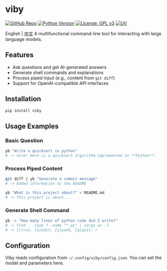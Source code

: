 # viby

[![GitHub Repo](https://img.shields.io/badge/GitHub-viby-181717?logo=github)](https://github.com/JohanLi233/viby)
[![Python Version](https://img.shields.io/badge/python-3.10%2B-blue)](https://www.python.org/downloads/release/python-3100/)
[![License: GPL v3](https://img.shields.io/badge/License-GPLv3-blue.svg)](https://www.gnu.org/licenses/gpl-3.0)
[![UV](https://img.shields.io/badge/UV-Package%20Manager-blueviolet)](https://github.com/astral-sh/uv)
<!-- [![MCP](https://img.shields.io/badge/MCP-Compatible-brightgreen)](https://github.com/estitesc/mission-control-link) -->


English | [中文](https://github.com/JohanLi233/viby/blob/main/README.zh-CN.md)
A multifunctional command-line tool for interacting with large language models.

## Features

- Ask questions and get AI-generated answers
- Generate shell commands and explanations
- Process piped input (e.g., content from `git diff`)
- Support for OpenAI-compatible API interfaces

## Installation

```sh
pip install viby
```

## Usage Examples

### Basic Question

```sh
yb "Write a quicksort in python"
# -> Sure! Here is a quicksort algorithm implemented in **Python**:
```

### Process Piped Content

```sh
git diff | yb "Generate a commit message"
# -> Added information to the README
```

```sh
yb "What is this project about?" < README.md
# -> This project is about...
```


### Generate Shell Command

```sh
yb -s "How many lines of python code did I write?"
# -> find . -type f -name "*.py" | xargs wc -l
# -> [r]run, [e]edit, [y]yank, [q]quit: r
```

## Configuration

Viby reads configuration from `~/.config/viby/config.json`. You can set the model and parameters here.
